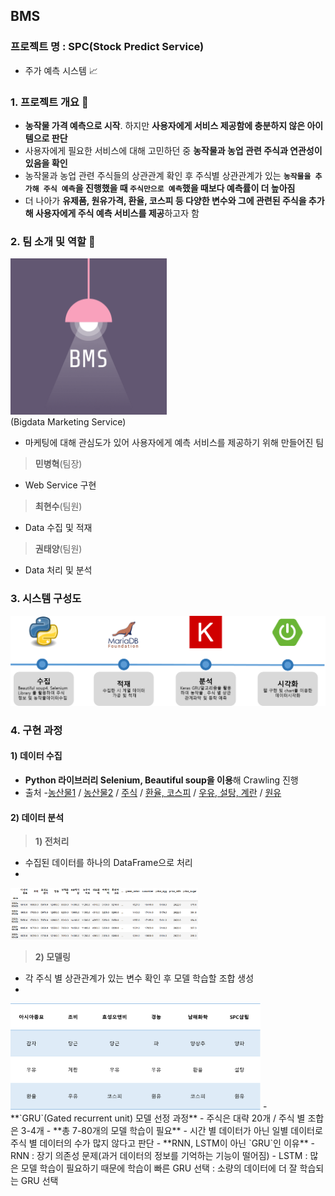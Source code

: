 ## BMS

### 프로젝트 명 : SPC(Stock Predict Service)
  - 주가 예측 시스템 :chart_with_upwards_trend:
  
### 1. 프로젝트 개요 :memo:
- **농작물 가격 예측으로 시작**. 하지만 **사용자에게 서비스 제공함에 충분하지 않은 아이템으로 판단**
- 사용자에게 필요한 서비스에 대해 고민하던 중 **농작물과 농업 관련 주식과 연관성이 있음을 확인**
- 농작물과 농업 관련 주식들의 상관관계 확인 후 주식별 상관관계가 있는 **`농작물을 추가해 주식 예측`을 진행했을 때 `주식만으로 예측`했을 때보다 예측률이 더 높아짐**
- 더 나아가 **유제품, 원유가격, 환율, 코스피 등 다양한 변수와 그에 관련된 주식을 추가해 사용자에게 주식 예측 서비스를 제공**하고자 함

### 2. 팀 소개 및 역할 :two_men_holding_hands:
<div>
  <img width="250" src="https://github.com/BMS-Bitacademy/BMS/blob/master/img/logo.png">
</div>
(Bigdata Marketing Service)

- 마케팅에 대해 관심도가 있어 사용자에게 예측 서비스를 제공하기 위해 만들어진 팀

> **민병혁**(팀장)
- Web Service 구현

> **최현수**(팀원)
- Data 수집 및 적재

> **권태양**(팀원)
- Data 처리 및 분석

### 3. 시스템 구성도
<div>
  <img width="800" src="https://github.com/BMS-Bitacademy/BMS/blob/master/img/시스템 구성도.png">
</div>

### 4. 구현 과정

#### 1) 데이터 수집
- **Python 라이브러리 Selenium, Beautiful soup을 이용**해 Crawling 진행
- 출처
  -[농산물1](https://www.kamis.or.kr) / [농산물2](https://www.garak.co.kr) / [주식](https://finance.naver.com) / [환율, 코스피](https://kr.investing.com) / [우유, 설탕, 계란](https://www.atfis.or.kr) / [원유](http://www.opinet.co.kr)
  
#### 2) 데이터 분석

> **1) 전처리**
  - 수집된 데이터를 하나의 DataFrame으로 처리
  - <div>
  <img width="300" src="https://github.com/BMS-Bitacademy/BMS/blob/master/img/데이터 합병.png">
</div>

> **2) 모델링**
  - 각 주식 별 상관관계가 있는 변수 확인 후 모델 학습할 조합 생성
  - <div>
  <img width="400" src="https://github.com/BMS-Bitacademy/BMS/blob/master/img/모델 조합.png">
</div>
  - **`GRU`(Gated recurrent unit) 모델 선정 과정**
    - 주식은 대략 20개 / 주식 별 조합은 3-4개
    - **총 7-80개의 모델 학습이 필요**
    - 시간 별 데이터가 아닌 일별 데이터로 주식 별 데이터의 수가 많지 않다고 판단
    - **RNN, LSTM이 아닌 `GRU`인 이유**
      - RNN  : 장기 의존성 문제(과거 데이터의 정보를 기억하는 기능이 떨어짐)
      - LSTM : 많은 모델 학습이 필요하기 때문에 학습이 빠른 GRU 선택
             : 소량의 데이터에 더 잘 학습되는 GRU 선택

